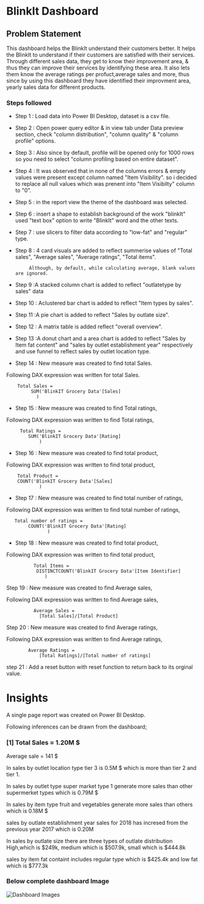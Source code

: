 

# BlinkIt Dashboard


## Problem Statement

This dashboard helps the BlinkIt understand their customers better. It helps the BlinkIt to understand if their customers are satisfied with their services. Through different sales data, they get to know their improvement area, & thus they can improve their services by identifying these area. It also lets them know the average ratings per profuct,average sales and more, thus since by using this dashboard they have identified their improvment area, yearly sales data for different products. 






### Steps followed 

- Step 1 : Load data into Power BI Desktop, dataset is a csv file.
- Step 2 : Open power query editor & in view tab under Data preview section, check "column distribution", "column quality" & "column profile" options.
- Step 3 : Also since by default, profile will be opened only for 1000 rows so you need to select "column profiling based on entire dataset".
- Step 4 : It was observed that in none of the columns errors & empty values were present except column named "Item Visibility". so i decided to replace all null values which was prenent into "Item Visibilty" column to "0".
- Step 5 : in the report view the theme of the dashboard was selected.
- Step 6 : insert a shape to establish background of the work "blinkIt" used "text box" option to write "BlinkIt" word and the other texts.
- Step 7 : use slicers to filter data according to "low-fat" and "regular" type.
- Step 8 : 4 card visuals are added to reflect summerise values of "Total sales", "Average sales", "Average ratings", "Total items".
          
           
           Although, by default, while calculating average, blank values are ignored.
- Step 9 :A stacked column chart is added to reflect "outlatetype by sales" data
- Step 10 : Aclustered bar chart is added to reflect "Item types by sales".
- Step 11 :A pie chart is added to reflect "Sales by outlate size".
- Step 12 : A matrix table is added reflect "overall overview".
- Step 13 :A donut chart and a area chart is added to reflect "Sales by Item fat content" and "sales by outlet establishment year" respectively and use funnel to reflect sales by outlet location type.
  


        

        
- Step 14 : New measure was created to find total Sales.

Following DAX expression was written for total Sales.
        
        Total Sales = 
             SUM('BlinkIT Grocery Data'[Sales]
               )
        


        
 - Step 15 : New measure was created to find  Total ratings,
 
 Following DAX expression was written to find Total ratings,
 
         Total Ratings = 
            SUM('BlinkIT Grocery Data'[Rating]
                )


 
 - Step 16 : New measure was created to find total product,
 
 Following DAX expression was written to find total product,
 
        Total Product = 
        COUNT('BlinkIT Grocery Data'[Sales]
                )
 
  - Step 17 : New measure was created to find total number of ratings,
 
 Following DAX expression was written to find total number of ratings,

       Total number of ratings = 
            COUNT('BlinkIT Grocery Data'[Rating]
                   )
 
 
 - Step 18 : New measure was created to find total product,
 
 Following DAX expression was written to find total product,


              Total Items = 
               DISTINCTCOUNT('BlinkIT Grocery Data'[Item Identifier]
                  )
Step 19 : New measure was created to find Average sales,
 
 Following DAX expression was written to find Average sales,

              Average Sales = 
                [Total Sales]/[Total Product]


Step 20 : New measure was created to find Average ratings,
 
 Following DAX expression was written to find Average ratings,

            Average Ratings = 
                [Total Ratings]/[Total number of ratings]

step 21 : Add a reset button with reset function to return back to its orginal value.
 

# Insights

A single page report was created on Power BI Desktop.

Following inferences can be drawn from the dashboard;

### [1] Total Sales = 1.20M $

   Average sale = 141 $

   In sales by outlet location type tier 3 is 0.5M $ which is more than tier 2 and tier 1.

   In sales by outlet type super market type 1 generate more sales than other supermerket types which is 0.79M $

   In sales by item type fruit and vegetables generate more sales than others which is 0.18M $

   sales by outlate establishment year sales for 2018 has incresed from the previous year 2017 which is 0.20M

   In sales by outlate size there are three types of outlate distribution High,which is $249k, medium which is $507.9k, small which is $444.8k

   sales by item fat containt includes regular type which is $425.4k and low fat which is $777.3k

   ### Below complete dashboard Image

![Dashboard Images](https://github.com/user-attachments/assets/60828805-57d9-40a2-b347-de22289fe557)


   

